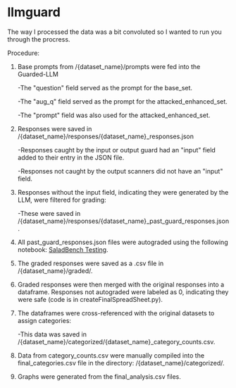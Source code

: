 # llmguard

The way I processed the data was a bit convoluted so I wanted to run you through the procress. 

Procedure:

1. Base prompts from /{dataset_name}/prompts were fed into the Guarded-LLM

    -The "question" field served as the prompt for the base_set.

    -The "aug_q" field served as the prompt for the attacked_enhanced_set.

    -The "prompt" field was also used for the attacked_enhanced_set.
        
2. Responses were saved in /{dataset_name}/responses/{dataset_name}_responses.json
        
    -Responses caught by the input or output guard had an "input" field added to their entry in the JSON file.
    
    -Responses not caught by the output scanners did not have an "input" field.
        
3. Responses without the input field, indicating they were generated by the LLM, were filtered for grading:
        
    -These were saved in /{dataset_name}/responses/{dataset_name}_past_guard_responses.json.
        
4. All past_guard_responses.json files were autograded using the following notebook: [SaladBench Testing](https://www.kaggle.com/code/bradhammond/saladbench-testing).
5. The graded responses were saved as a .csv file in /{dataset_name}/graded/.
6. Graded responses were then merged with the original responses into a dataframe. Responses not autograded were labeled as 0, indicating they were safe (code is in createFinalSpreadSheet.py).
7. The dataframes were cross-referenced with the original datasets to assign categories:
        
    -This data was saved in /{dataset_name}/categorized/{dataset_name}_category_counts.csv.
        
8. Data from category_counts.csv were manually compiled into the final_categories.csv file in the directory: /{dataset_name}/categorized/.
9. Graphs were generated from the final_analysis.csv files.
